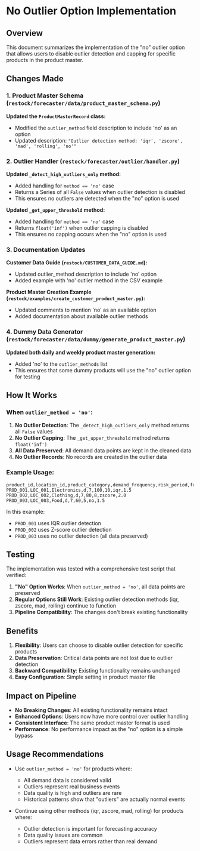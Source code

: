 # No Outlier Option Implementation

## Overview
This document summarizes the implementation of the "no" outlier option that allows users to disable outlier detection and capping for specific products in the product master.

## Changes Made

### 1. Product Master Schema (`restock/forecaster/data/product_master_schema.py`)

**Updated the `ProductMasterRecord` class:**
- Modified the `outlier_method` field description to include 'no' as an option
- Updated description: `"Outlier detection method: 'iqr', 'zscore', 'mad', 'rolling', 'no'"`

### 2. Outlier Handler (`restock/forecaster/outlier/handler.py`)

**Updated `_detect_high_outliers_only` method:**
- Added handling for `method == 'no'` case
- Returns a Series of all `False` values when outlier detection is disabled
- This ensures no outliers are detected when the "no" option is used

**Updated `_get_upper_threshold` method:**
- Added handling for `method == 'no'` case
- Returns `float('inf')` when outlier capping is disabled
- This ensures no capping occurs when the "no" option is used

### 3. Documentation Updates

**Customer Data Guide (`restock/CUSTOMER_DATA_GUIDE.md`):**
- Updated outlier_method description to include 'no' option
- Added example with 'no' outlier method in the CSV example

**Product Master Creation Example (`restock/examples/create_customer_product_master.py`):**
- Updated comments to mention 'no' as an available option
- Added documentation about available outlier methods

### 4. Dummy Data Generator (`restock/forecaster/data/dummy/generate_product_master.py`)

**Updated both daily and weekly product master generation:**
- Added 'no' to the `outlier_methods` list
- This ensures that some dummy products will use the "no" outlier option for testing

## How It Works

### When `outlier_method = 'no'`:

1. **No Outlier Detection**: The `_detect_high_outliers_only` method returns all `False` values
2. **No Outlier Capping**: The `_get_upper_threshold` method returns `float('inf')`
3. **All Data Preserved**: All demand data points are kept in the cleaned data
4. **No Outlier Records**: No records are created in the outlier data

### Example Usage:

```csv
product_id,location_id,product_category,demand_frequency,risk_period,forecast_window_length,forecast_horizon,outlier_method,outlier_threshold
PROD_001,LOC_001,Electronics,d,7,100,10,iqr,1.5
PROD_002,LOC_002,Clothing,d,7,80,8,zscore,2.0
PROD_003,LOC_003,Food,d,7,60,5,no,1.5
```

In this example:
- `PROD_001` uses IQR outlier detection
- `PROD_002` uses Z-score outlier detection  
- `PROD_003` uses no outlier detection (all data preserved)

## Testing

The implementation was tested with a comprehensive test script that verified:

1. **"No" Option Works**: When `outlier_method = 'no'`, all data points are preserved
2. **Regular Options Still Work**: Existing outlier detection methods (iqr, zscore, mad, rolling) continue to function
3. **Pipeline Compatibility**: The changes don't break existing functionality

## Benefits

1. **Flexibility**: Users can choose to disable outlier detection for specific products
2. **Data Preservation**: Critical data points are not lost due to outlier detection
3. **Backward Compatibility**: Existing functionality remains unchanged
4. **Easy Configuration**: Simple setting in product master file

## Impact on Pipeline

- **No Breaking Changes**: All existing functionality remains intact
- **Enhanced Options**: Users now have more control over outlier handling
- **Consistent Interface**: The same product master format is used
- **Performance**: No performance impact as the "no" option is a simple bypass

## Usage Recommendations

- Use `outlier_method = 'no'` for products where:
  - All demand data is considered valid
  - Outliers represent real business events
  - Data quality is high and outliers are rare
  - Historical patterns show that "outliers" are actually normal events

- Continue using other methods (iqr, zscore, mad, rolling) for products where:
  - Outlier detection is important for forecasting accuracy
  - Data quality issues are common
  - Outliers represent data errors rather than real demand 